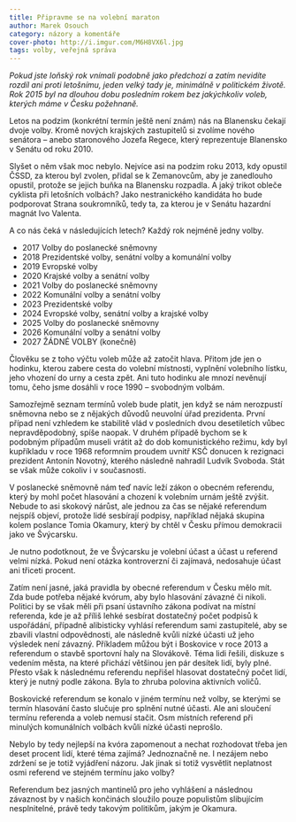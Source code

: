 ```yaml
---
title: Připravme se na volební maraton
author: Marek Osouch
category: názory a komentáře
cover-photo: http://i.imgur.com/M6H8VX6l.jpg
tags: volby, veřejná správa
---
```


*Pokud jste loňský rok vnímali podobně jako předchozí a zatím nevidíte rozdíl ani proti letošnímu, jeden velký tady je, minimálně v politickém životě. Rok 2015 byl na dlouhou dobu posledním rokem bez jakýchkoliv voleb, kterých máme v Česku požehnaně.*

Letos na podzim (konkrétní termín ještě není znám) nás na Blanensku čekají dvoje volby. Kromě nových krajských zastupitelů si zvolíme nového senátora – anebo staronového Jozefa Regece, který reprezentuje Blanensko v Senátu od roku 2010.

Slyšet o něm však moc nebylo. Nejvíce asi na podzim roku 2013, kdy opustil ČSSD, za kterou byl zvolen, přidal se k Zemanovcům, aby je zanedlouho opustil, protože se jejich buňka na Blanensku rozpadla. A jaký trikot obleče cyklista při letošních volbách? Jako nestranického kandidáta ho bude podporovat Strana soukromníků, tedy ta, za kterou je v Senátu hazardní magnát Ivo Valenta.

A co nás čeká v následujících letech? Každý rok nejméně jedny volby.

* 2017 Volby do poslanecké sněmovny
* 2018 Prezidentské volby, senátní volby a komunální volby 
* 2019 Evropské volby
* 2020 Krajské volby a senátní volby 
* 2021 Volby do poslanecké sněmovny 
* 2022 Komunální volby a senátní volby 
* 2023 Prezidentské volby
* 2024 Evropské volby, senátní volby a krajské volby 
* 2025 Volby do poslanecké sněmovny 
* 2026 Komunální volby a senátní volby 
* 2027 ŽÁDNÉ VOLBY (konečně)

Člověku se z toho výčtu voleb může až zatočit hlava. Přitom jde jen o hodinku, kterou zabere cesta do volební místnosti, vyplnění volebního lístku, jeho vhození do urny a cesta zpět. Ani tuto hodinku ale mnozí nevěnují tomu, čeho jsme dosáhli v roce 1990 – svobodným volbám.

Samozřejmě seznam termínů voleb bude platit, jen když se nám nerozpustí sněmovna nebo se z nějakých důvodů neuvolní úřad prezidenta. První případ není vzhledem ke stabilitě vlád v posledních dvou desetiletích vůbec nepravděpodobný, spíše naopak. V druhém případě bychom se k podobným případům museli vrátit až do dob komunistického režimu, kdy byl kupříkladu v roce 1968 reformním proudem uvnitř KSČ donucen k rezignaci prezident Antonín Novotný, kterého následně nahradil Ludvík Svoboda. Stát se však může cokoliv i v současnosti.

V poslanecké sněmovně nám teď navíc leží zákon o obecném referendu, který by mohl počet hlasování a chození k volebním urnám ještě zvýšit. Nebude to asi skokový nárůst, ale jednou za čas se nějaké referendum nejspíš objeví, protože lidé sesbírají podpisy, například nějaká skupina kolem poslance Tomia Okamury, který by chtěl v Česku přímou demokracii jako ve Švýcarsku.

Je nutno podotknout, že ve Švýcarsku je volební účast a účast u referend velmi nízká. Pokud není otázka kontroverzní či zajímavá, nedosahuje účast ani třiceti procent.

Zatím není jasné, jaká pravidla by obecné referendum v Česku mělo mít. Zda bude potřeba nějaké kvórum, aby bylo hlasování závazné či nikoli. Politici by se však měli při psaní ústavního zákona podívat na místní referenda, kde je až příliš lehké sesbírat dostatečný počet podpisů k uspořádání, případně alibisticky vyhlásí referendum sami zastupitelé, aby se zbavili vlastní odpovědnosti, ale následně kvůli nízké účasti už jeho výsledek není závazný. Příkladem můžou být i Boskovice v roce 2013 a referendum o stavbě sportovní haly na Slovákově. Téma lidi řešili, diskuze s vedením města, na které přichází většinou jen pár desítek lidí, byly plné. Přesto však k následnému referendu nepřišel hlasovat dostatečný počet lidí, který je nutný podle zákona. Byla to zhruba polovina aktivních voličů.

Boskovické referendum se konalo v jiném termínu než volby, se kterými se termín hlasování často slučuje pro splnění nutné účasti. Ale ani sloučení termínu referenda a voleb nemusí stačit. Osm místních referend při minulých komunálních volbách kvůli nízké účasti neprošlo. 

Nebylo by tedy nejlepší na kvóra zapomenout a nechat rozhodovat třeba jen deset procent lidí, které téma zajímá? Jednoznačně ne. I nezájem nebo zdržení se je totiž vyjádření názoru. Jak jinak si totiž vysvětlit neplatnost osmi referend ve stejném termínu jako volby?

Referendum bez jasných mantinelů pro jeho vyhlášení a následnou závaznost by v našich končinách sloužilo pouze populistům slibujícím nesplnitelné, právě tedy takovým politikům, jakým je Okamura.
